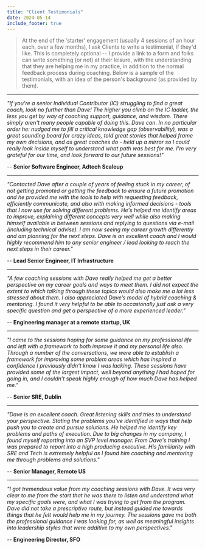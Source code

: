 ```yaml
---
title: "Client Testimonials"
date: 2024-05-14
include_footer: true
---
```



> At the end of the 'starter' engagement (usually 4 sessions of an hour each, over a few months), I ask Clients to write a testimonial, if they'd like. This is completely optional -- I provide a link to a form and folks can
> write something (or not) at their leisure, with the understanding that they are helping me in my practice, in addition to the normal feedback process during coaching. 
> Below is a sample of the testimonials, with an idea of the person's background (as provided by them).

***

*"If you're a senior Individual Contributor (IC) struggling to find a great coach, look no further than Dave! The higher you climb on the IC ladder, the less you get by way of coaching support, guidance, and wisdom. There simply aren't many people capable of doing this. Dave can. In no particular order he: nudged me to fill a critical knowledge gap (observability), was a great sounding board for crazy ideas, told great stories that helped frame my own decisions, and as great coaches do - held up a mirror so I could really look inside myself to understand what path was best for me. I'm very grateful for our time, and look forward to our future sessions!"*

  -- **Senior Software Engineer, Adtech Scaleup**

***

*"Contacted Dave after a couple of years of feeling stuck in my career, of not getting promoted or getting the feedback to ensure a future promotion and he provided me with the tools to help with requesting feedback, efficiently communicate, and also with making informed decisions - tools that I now use for solving different problems. He's helped me identify areas to improve, explaining different concepts very well while also making himself available in between sessions and replying to questions via e-mail (including technical advise). I am now seeing my career growth differently and am planning for the next steps. Dave is an excellent coach and I would highly recommend him to any senior engineer / lead looking to reach the next steps in their career."*

 -- **Lead Senior Engineer, IT Infrastructure**

***

*"A few coaching sessions with Dave really helped me get a better perspective on my career goals and ways to meet them. I did not expect the extent to which talking through these topics would also make me a lot less stressed about them. I also appreciated Dave’s model of hybrid coaching & mentoring. I found it very helpful to be able to occasionally just ask a very specific question and get a perspective of a more experienced leader."*

 -- **Engineering manager at a remote startup, UK**

***

*"I came to the sessions hoping for some guidance on my professional life and left with a framework to both improve it and my personal life also. Through a number of the conversations, we were able to establish a framework for improving some problem areas which has inspired a confidence I previously didn't know I was lacking. These sessions have provided some of the largest impact, well beyond anything I had hoped for going in, and I couldn’t speak highly enough of how much Dave has helped me."*

  -- **Senior SRE, Dublin**

***

*"Dave is an excellent coach. Great listening skills and tries to understand your perspective. Stating the problems you've identified in ways that help push you to create and pursue solutions. He helped me identify key problems and paths of execution. Due to big changes in my company, I found myself reporting into an SVP level manager. From Dave's training I was prepared to report into a high producing executive. His familiarity with SRE and Tech is extremely helpful as I found him coaching and mentoring me through problems and solutions."*

  -- **Senior Manager, Remote US**

***

*"I got tremendous value from my coaching sessions with Dave. It was very clear to me from the start that he was there to listen and understand what my specific goals were, and what I was trying to get from the program. Dave did not take a prescriptive route, but instead guided me towards things that he felt would help me in my journey. The sessions gave me both the professional guidance I was looking for, as well as meaningful insights into leadership styles that were additive to my own perspectives."*

  -- **Engineering Director, SFO**
